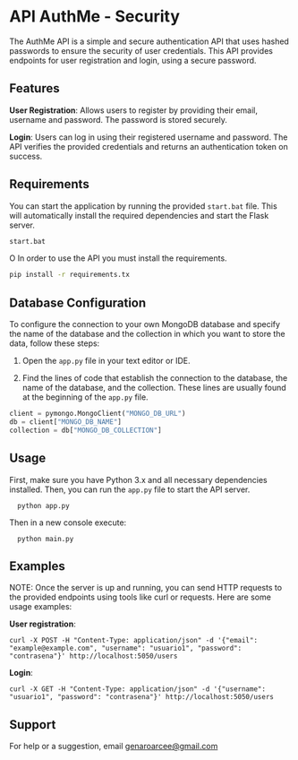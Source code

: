 
# API AuthMe - Security

The AuthMe API is a simple and secure authentication API that uses hashed passwords to ensure the security of user credentials. This API provides endpoints for user registration and login, using a secure password.
## Features

**User Registration**: Allows users to register by providing their email, username and password. The password is stored securely.

**Login**: Users can log in using their registered username and password. The API verifies the provided credentials and returns an authentication token on success.
## Requirements

You can start the application by running the provided `start.bat` file. This will automatically install the required dependencies and start the Flask server.

```bash
start.bat
```

O In order to use the API you must install the requirements.

```bash
pip install -r requirements.tx
```
## Database Configuration

To configure the connection to your own MongoDB database and specify the name of the database and the collection in which you want to store the data, follow these steps:

1. Open the `app.py` file in your text editor or IDE.

2. Find the lines of code that establish the connection to the database, the name of the database, and the collection. These lines are usually found at the beginning of the `app.py` file.

```python
client = pymongo.MongoClient("MONGO_DB_URL")
db = client["MONGO_DB_NAME"]
collection = db["MONGO_DB_COLLECTION"]
```
## Usage

First, make sure you have Python 3.x and all necessary dependencies installed. Then, you can run the `app.py` file to start the API server.

```
  python app.py
```

Then in a new console execute:

```
  python main.py
```
## Examples

NOTE: Once the server is up and running, you can send HTTP requests to the provided endpoints using tools like curl or requests. Here are some usage examples:

**User registration**:
```
curl -X POST -H "Content-Type: application/json" -d '{"email": "example@example.com", "username": "usuario1", "password": "contrasena"}' http://localhost:5050/users
```

**Login**:
```
curl -X GET -H "Content-Type: application/json" -d '{"username": "usuario1", "password": "contrasena"}' http://localhost:5050/users
```
## Support

For help or a suggestion, email genaroarcee@gmail.com
